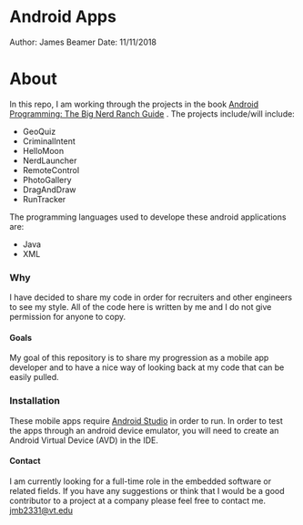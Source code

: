 # Android Apps

Author: James Beamer
Date: 11/11/2018

# About

In this repo, I am working through the projects in the book [Android Programming: The Big Nerd Ranch Guide](https://www.bignerdranch.com/books/android-programming/) . The projects include/will include:

- GeoQuiz
- CriminalIntent
- HelloMoon
- NerdLauncher
- RemoteControl
- PhotoGallery
- DragAndDraw
- RunTracker

The programming languages used to develope these android applications are:
- Java
- XML


### Why
  I have decided to share my code in order for recruiters and other engineers to see my style. All of the code here is written by me
  and I do not give permission for anyone to copy.
  
  #### Goals
   My goal of this repository is to share my progression as a mobile app developer and to have a nice way of looking back at my code that can be easily pulled. 
   
   ### Installation

These mobile apps require [Android Studio](https://developer.android.com/studio/) in order to run. In order to test the apps through an android device emulator, you will need to create an Android Virtual Device (AVD) in the IDE. 
  
   #### Contact
   I am currently looking for a full-time role in the embedded software or related fields. If you have any suggestions or think that I would be a good contributor to a project at a company please feel free to contact me.
  jmb2331@vt.edu
